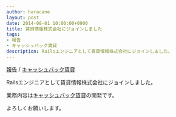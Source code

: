 ```yaml
---
author: haracane
layout: post
date: 2014-08-01 10:00:00+0900
title: 賃貸情報株式会社にジョインしました
tags:
- 報告
- キャッシュバック賃貸
description: Railsエンジニアとして賃貸情報株式会社にジョインしました。
---
```

<!-- tag_links -->
[報告](/tags/information/) / [キャッシュバック賃貸](/tags/cbchintai/)

<!-- content -->
Railsエンジニアとして賃貸情報株式会社にジョインしました。

業務内容は<a href="https://cbchintai.com/" target="_blank">キャッシュバック賃貸</a>の開発です。

よろしくお願いします。

